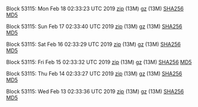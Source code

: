 Block 53115: Mon Feb 18 02:33:23 UTC 2019 [zip](https://files.01coin.io/testnet/2019-02-18/bootstrap.dat.zip) (13M) [gz](https://files.01coin.io/testnet/2019-02-18/bootstrap.dat.tar.gz) (13M) [SHA256](https://files.01coin.io/testnet/2019-02-18/sha256.txt) [MD5](https://files.01coin.io/testnet/2019-02-18/md5.txt)

Block 53115: Sun Feb 17 02:33:40 UTC 2019 [zip](https://files.01coin.io/testnet/2019-02-17/bootstrap.dat.zip) (13M) [gz](https://files.01coin.io/testnet/2019-02-17/bootstrap.dat.tar.gz) (13M) [SHA256](https://files.01coin.io/testnet/2019-02-17/sha256.txt) [MD5](https://files.01coin.io/testnet/2019-02-17/md5.txt)

Block 53115: Sat Feb 16 02:33:29 UTC 2019 [zip](https://files.01coin.io/testnet/2019-02-16/bootstrap.dat.zip) (13M) [gz](https://files.01coin.io/testnet/2019-02-16/bootstrap.dat.tar.gz) (13M) [SHA256](https://files.01coin.io/testnet/2019-02-16/sha256.txt) [MD5](https://files.01coin.io/testnet/2019-02-16/md5.txt)

Block 53115: Fri Feb 15 02:33:32 UTC 2019 [zip](https://files.01coin.io/testnet/2019-02-15/bootstrap.dat.zip) (13M) [gz](https://files.01coin.io/testnet/2019-02-15/bootstrap.dat.tar.gz) (13M) [SHA256](https://files.01coin.io/testnet/2019-02-15/sha256.txt) [MD5](https://files.01coin.io/testnet/2019-02-15/md5.txt)

Block 53115: Thu Feb 14 02:33:27 UTC 2019 [zip](https://files.01coin.io/testnet/2019-02-14/bootstrap.dat.zip) (13M) [gz](https://files.01coin.io/testnet/2019-02-14/bootstrap.dat.tar.gz) (13M) [SHA256](https://files.01coin.io/testnet/2019-02-14/sha256.txt) [MD5](https://files.01coin.io/testnet/2019-02-14/md5.txt)

Block 53115: Wed Feb 13 02:33:36 UTC 2019 [zip](https://files.01coin.io/testnet/2019-02-13/bootstrap.dat.zip) (13M) [gz](https://files.01coin.io/testnet/2019-02-13/bootstrap.dat.tar.gz) (13M) [SHA256](https://files.01coin.io/testnet/2019-02-13/sha256.txt) [MD5](https://files.01coin.io/testnet/2019-02-13/md5.txt)
